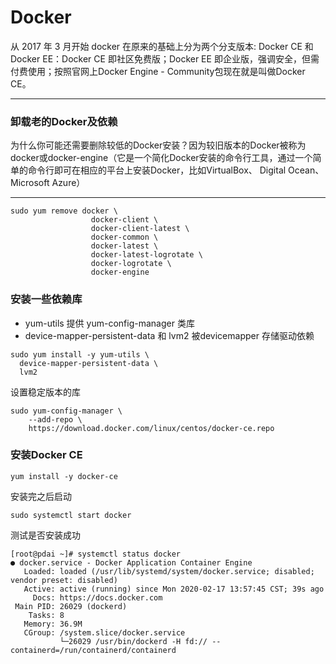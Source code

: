 # Docker

从 2017 年 3 月开始 docker 在原来的基础上分为两个分支版本: Docker CE 和 Docker EE：Docker CE 即社区免费版；Docker EE 即企业版，强调安全，但需付费使用；按照官网上Docker Engine - Community包现在就是叫做Docker CE。

------

### 卸载老的Docker及依赖

为什么你可能还需要删除较低的Docker安装？因为较旧版本的Docker被称为docker或docker-engine（它是一个简化Docker安装的命令行工具，通过一个简单的命令行即可在相应的平台上安装Docker，比如VirtualBox、 Digital Ocean、Microsoft Azure）

------

```shell
sudo yum remove docker \
                  docker-client \
                  docker-client-latest \
                  docker-common \
                  docker-latest \
                  docker-latest-logrotate \
                  docker-logrotate \
                  docker-engine
```

### 安装一些依赖库

- yum-utils 提供 yum-config-manager 类库
- device-mapper-persistent-data 和 lvm2 被devicemapper 存储驱动依赖

```shell
sudo yum install -y yum-utils \
  device-mapper-persistent-data \
  lvm2
```

设置稳定版本的库

```shell
sudo yum-config-manager \
    --add-repo \
    https://download.docker.com/linux/centos/docker-ce.repo
```

### 安装Docker CE

```shell
yum install -y docker-ce
```

安装完之后启动

```shell
sudo systemctl start docker
```

测试是否安装成功

```shell
[root@pdai ~]# systemctl status docker
● docker.service - Docker Application Container Engine
   Loaded: loaded (/usr/lib/systemd/system/docker.service; disabled; vendor preset: disabled)
   Active: active (running) since Mon 2020-02-17 13:57:45 CST; 39s ago
     Docs: https://docs.docker.com
 Main PID: 26029 (dockerd)
    Tasks: 8
   Memory: 36.9M
   CGroup: /system.slice/docker.service
           └─26029 /usr/bin/dockerd -H fd:// --containerd=/run/containerd/containerd
```

